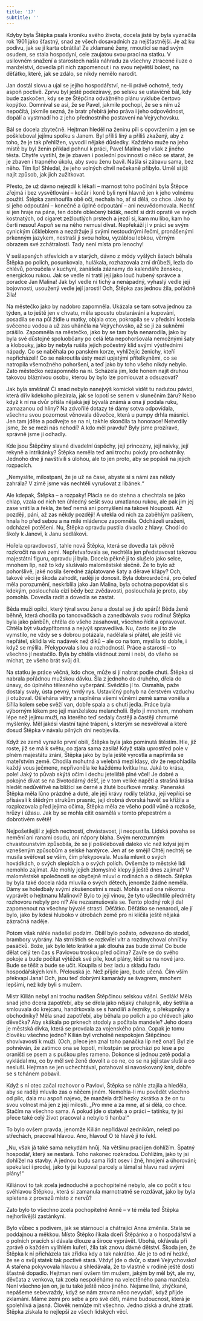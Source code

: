 ```yaml
---
title: '17'
subtitle: ''
---
```


Kdyby byla Štěpka psala kroniku svého života, docela jistě by byla vyznačila rok 1901 jako šťastný, snad ze všech dosavadních za nejšťastnější. Je až ku podivu, jak se jí karta obrátila! Ze zklamané ženy, rmoutící se nad svým osudem, se stala hospodyní, cele zaujatou svou prací na statku. V usilovném snažení a starostech našla náhradu za všechny ztracené iluze o manželství, dovedla při nich zapomenout i na svou největší bolest, na děťátko, které, jak se zdálo, se nikdy nemělo narodit.

Jan dostál slovu a ujal se jejího hospodářství, ne-li právě ochotně, tedy aspoň poctivě. Zprvu byl ještě podezíravý, po selsku se ustavičně bál, kdy bude zaskočen, kdy se ze Štěpčina odvážného plánu vyklube čertovo kopýtko. Domníval se asi, že se Pavel, jakmile pochopí, že se s ním už nepočítá, jakmile sezná, že bratr přebírá jeho práva i jeho odpovědnost, dopálí a vystrnadí ho z jeho přednostního postavení na Vejrychovsku.

Bál se docela zbytečně. Hejtman hleděl na ženinu píli s opovržením a jen se poškleboval jejímu spolku s Janem. Byl příliš líný a příliš zkažený, aby z toho, že je tak přehlížen, vyvodil nějaké důsledky. Každého muže na jeho místě by byl ženin příklad pohnul k práci, Pavel Malina byl však z jiného těsta. Chytře vystihl, že je zbaven i poslední povinnosti o něco se starat, že je zbaven i trapného úkolu, aby svou ženu bavil. Našla si zábavu sama, bez něho. Tím líp! Shledal, že jeho volných chvil nečekaně přibylo. Uměl si již najít způsob, jak jich zužitkovat.

Přesto, že už dávno nejezdil k lékaři – marnost toho počínání byla Štěpce zřejmá i bez vysvětlování – kočár i koně byli nyní hlavně jen k jeho volnému použití. Štěpka zamhouřila obě oči, nechala ho, ať si dělá, co chce. Jako by si jeho odpoutání – konečné a úplné odpoutání – ani neuvědomovala. Nechť si jen hraje na pána, ten dobře oblečený bídák, nechť si drží opratě ve svých kostnatých, od cigaret zežloutlých prstech a jezdí si, kam mu libo, kam ho čerti nesou! Aspoň se na něho nemusí dívat. Nepřekáží jí v práci se svým cynickým úšklebkem a nezdržuje ji svými nestoudnými řečmi, pronášenými prkenným jazykem, nestraší ji svou holou, vyzáblou lebkou, věrným obrazem své zchátralosti. Tady není místa pro lenochy!

V sešlapaných střevících a v starých, dávno z módy vyšlých šatech běhala Štěpka po polích, posunkovala, hulákala, rozhazovala zrní drůbeži, lezla do chlévů, poroučela v kuchyni, zanášela záznamy do kalendáře ženskou, energickou rukou. Jak se vedle ní tratil její jako louč hubený správce a poradce Jan Malina! Jak byl vedle ní tichý a nenápadný, vyhaslý vedle její bojovnosti, usoužený vedle její jarosti! Och, Štěpka zas jednou žila, pořádně žila!

Na městečko jako by nadobro zapomněla. Ukázala se tam sotva jednou za týden, a to ještě jen v chvatu, měla spoustu obstarávání a kupování, posadila se na půl židle u matky, objala otce, pokropila se v předsíni kostela svěcenou vodou a už zas uháněla na Vejrychovsko, až se jí za sukněmi prášilo. Zapomněla na městečko, jako by se tam byla nenarodila, jako by byla své důstojné spoluobčany po celá léta nepohoršovala nemožnými šaty a klobouky, jako by nebyla rušila jejich počestný klid svými výstředními nápady. Co se naběhala po panském korze, vyhlížejíc ženichy, kteří nepřicházeli! Co se nakroutila ústy mezi upjatými přítelkyněmi, co se natropila všemožného pohoršení, a teď jako by toho všeho nikdy nebylo. Zato městečko nezapomnělo na ni. Scházela jim, kde honem najít druhou takovou bláznivou osobu, kterou by bylo lze pomlouvat a odsuzovat?

Jak byla směšná! Či snad nebylo nanejvýš komické vidět tu nadutou pávici, která dřív kdekoho přezírala, jak se lopotí se senem v slunečním žáru? Nebo když k ní na dvůr přišla nějaká její bývalá známá a ona jí podala ruku, zamazanou od hlíny? Na zdvořilé dotazy té dámy sotva odpovídala, všechnu svou pozornost věnovala děvečce, která u pumpy drhla másnici. Jen tam jděte a podívejte se na ni, takhle skončila ta honorace! Netvrdily jsme, že se mezi nás nehodí? A kdo měl pravdu? Byly jsme prozíravé, správně jsme ji odhadly.

Kde jsou Štěpčiny slavné divadelní úspěchy, její princezny, její naivky, její rekyně a intrikánky? Štěpka neměla teď ani trochu pokdy pro ochotníky. Jednoho dne ji navštívili s úlohou, ale to jen proto, aby se popásli na jejích rozpacích.

„Nemyslíte, milostpaní, že je už na čase, abyste si s námi zas někdy zahrála? V zimě jsme vás nechtěli vyrušovat z líbánek.“

Ale kdepak, Štěpka – a rozpaky! Plácla se do stehna a chechtala se jako chlap, vzala od nich ten úhledný sešit svou umatlanou rukou, ale pak jim jej zase vrátila a řekla, že teď nemá ani pomyšlení na takové hlouposti. Až později, páni, až zas někdy později! A utekla od nich za zaběhlým pašíkem, hnala ho před sebou a na milé mládence zapomněla. Odcházeli uraženi, odcházeli potěšeni. Nu, Štěpka opravdu pustila divadlo z hlavy. Chodí do školy k Janovi, k Janu sedlákovi.

Hořela opravdovostí, tahle nová Štěpka, která se dovedla tak pěkně rozkročit na své zemi. Nepřetvařovala se, nechtěla jen představovat takovou majestátní figuru, opravdu jí byla. Docela pěkně jí to slušelo jako selce, mnohem líp, než to kdy slušívalo maloměstské slečně. Že to bylo až pohoršlivě, jaké nosila šeredné záplatované šaty a děravé křápy? Och, takové věci je škoda zahodit, raději je donosit. Byla dobrosrdečná, pro čeleď měla porozumění, neskrblila jako Jan Malina, byla ochotna popovídat si s kdekým, poslouchala cizí bědy bez zvědavosti, poslouchala je proto, aby pomohla. Dovedla radit a dovedla se zastat.

Běda muži opilci, který týral svou ženu a dostal se jí do spárů! Běda ženě běhně, která chodila po tancovačkách a zanedbávala svou rodinu! Štěpka byla jako pánbůh, chtěla do všeho zasahovat, všechno řídit a opravovat. Chtěla být všudypřítomná a nejvýš spravedlivá. Nu, často se jí to zle vymstilo, ne vždy se s dobrou potázala, nadělala si přátel, ale ještě víc nepřátel, sklidila víc nadávek než díků – ale co na tom, myslila to dobře, i když se mýlila. Překypovala silou a rozhodností. Práce a starosti – to všechno jí nestačilo. Byla by chtěla vládnout zemi i nebi, do všeho se míchat, ze všeho brát svůj díl.

Na statku je práce věčná, kdo chce, může si jí nabrat podle chuti. Štěpka si nabrala pořádnou mužskou dávku. Šla z jednoho do druhého, dřela do únavy, do úplného tělesného vyčerpání. Svědčilo jí to. Osmahla, paže dostaly svaly, ústa pevný, tvrdý rys. Ustavičný pohyb na čerstvém vzduchu ji otužoval. Ošlehána větry a naplněna všemi vůněmi země sama voněla a šířila kolem sebe svěží van, dobře spala a s chutí jedla. Práce byla výborným lékem pro její manželskou melancholii. Bylo jí mnohem, mnohem lépe než jejímu muži, na kterého teď sedaly častěji a častěji chmurné myšlenky. Měl jakési vlastní tajné trápení, s kterým se nesvěřoval a které dosud Štěpka v návalu pilných dní neobjevila.

Když ze země vyrazilo první obilí, Štěpka byla jako pominutá štěstím. Hle, již roste, již se má k světu, co zjara sama zasila! Když stála uprostřed pole v plném majestátu zrání, Štěpka jako by byla ještě vyrostla a napřímila se mateřstvím země. Chodila mohutná a velebná mezi klasy, div že nepohladila každý vous ječmene, nepřivoněla ke každému kvítku lnu. Jaká to krása, pole! Jaký to půvab skýtá očím i dechu jeteliště plné včel! Je dobré a pokojné dívat se na životodárný déšť, je v tom veliké napětí a strašná krása hledět nedůvěřivě na blížící se černé a žluté bouřkové mraky. Panenská Štěpka měla lůno prázdné a duté, ale její krávy rodily telátka, její vepříci se přisávali k štědrým strukům prasnic, její drobná dvorská havěť se křížila a rozplozovala před jejíma očima, Štěpka měla ze všeho podíl vůně a rozkoše, hrůzy i úžasu. Jak by se mohla cítit osamělá v tomto přepestrém a dobrotivém světě!

Nejpošetilejší z jejích nectností, chvástavost, ji neopustila. Lidská povaha se nemění ani ranami osudu, ani nápory blaha. Svým nerozumným chvastounstvím způsobila, že se jí pošklebovali daleko víc než kdysi jejím vznešeným způsobům a selské hantýrce. Jen ať se smějí! Chtěj nechtěj se musila svěřovat se vším, čím překypovala. Musila mluvit o svých hovádkách, o svých slepicích a o svých polích. Ovšemže to městské lidi nemohlo zajímat. Ale mohly jejich zlomyslné klepy ji ještě dnes zajímat? V maloměstské společnosti se obyčejně mluví o rodinách a o dětech. Štěpka by byla také docela ráda mluvila o svých dětech, jenomže žádné neměla. Dámy se holedbaly svými zkušenostmi s muži. Mohla snad ona někomu vyprávět o hejtmanu Malinovi? Bylo to její vinou, že tyto ušlechtilé předměty rozhovoru nebyly pro ni? Ale nezasmušovala se. Tento plodný rok jí dal zapomenout na všechny bývalé strasti. Děťátko. Děťátko se nenarodí, ale jí bylo, jako by kdesi hluboko v útrobách země pro ni klíčila ještě nějaká zázračná naděje.

Potom však náhle nadešel podzim. Obilí bylo požato, odvezeno do stodol, brambory vybrány. Na strništích se rozkvílel vítr a rozdmychoval ohníčky pasáčků. Bože, jak bylo léto krátké a jak dlouhá zas bude zima! Co bude dělat celý ten čas s Pavlovou troskou před očima? Zavře se do svého pokoje a bude počítat výtěžek své píle, kout plány, těšit se na nové jaro. Bude se těšit a bude se učit. Koupila si bez ladu a skladu řadu hospodářských knih. Přelouská je. Než přijde jaro, bude učená. Čím vším překvapí Jana! Och, jsou teď dobrými kamarády se švagrem, mnohem lepšími, než kdy byli s mužem.

Mistr Kilián nebyl ani trochu nadšen Štěpčinou selskou vášní. Sedlák! Měla snad jeho dcera zapotřebí, aby se dřela jako nějaký chalupník, aby šetřila a smlouvala do krejcaru, handrkovala se s handlíři a řezníky, s překupníky a obchodníky? Měla snad zapotřebí, aby běhala po polích a po chlévech jako děvečka? Aby skákala po prknech stodoly a počítala mandele? Jeho dcera je městská dívka, která se provdala za vojenského pána. Copak je tomu člověku všechno jedno? Kilián byl vrcholně nespokojen Štěpčinou shovívavostí k muži. (Och, přece jen znal toho panáčka líp než ona!) Byl zle pohněván, že zatímco ona se lopotí, milostpán se prochází po lese a po oraništi se psem a s puškou přes rameno. Dokonce si jednou zetě podal a vykládal mu, co by měl své ženě dovolit a co ne, co se na její stav sluší a co nesluší. Hejtman se jen uchechtával, potahoval si navoskovaný knír, dobře se s tchánem pobavil.

Když s ní otec začal rozhovor o Pavlovi, Štěpka se náhle ztajila a hleděla, aby se raději mluvilo zas o něčem jiném. Nemohla-li mu povědět všechno od plic, dala mu aspoň najevo, že manžela drží hezky zkrátka a že on tu svou volnost má jen z její milosti. „Pro mne a za mne, ať si dělá, co chce. Stačím na všechno sama. A pokud jde o statek a o práci – tatínku, ty jsi přece také celý život pracoval a nebylo ti hanba!“

To bylo ovšem pravda, jenomže Kilián nepřidával zedníkům, nelezl po střechách, pracoval hlavou. Ano, hlavou! O té hlavě jí to řekl.

„Nu, však já také sama nekydám hnůj. Na většinu prací jen dohlížím. Špatný hospodář, který se nestará. Toho nakonec rozkradou. Dohlížím, jako ty jsi dohlížel na stavby. A jednou budu sama řídit osev i žně, hnojení a úhorování; spekulaci i prodej, jako ty jsi kupoval parcely a lámal si hlavu nad svými plány!“

Kiliánovi to tak zcela jednoduché a pochopitelné nebylo, ale co počít s tou svéhlavou Štěpkou, která si zamanula marnotratně se rozdávat, jako by byla spletena z provazů místo z nervů?

Zato bylo to všechno zcela pochopitelné Anně – v té měla teď Štěpka nejhorlivější zastánkyni.

Bylo vůbec s podivem, jak se stárnoucí a chátrající Anna změnila. Stala se poddajnou a měkkou. Místo Štěpko říkala dceři Štěpánko a o hospodářství a o polních pracích si dávala dlouze a široce vyprávět. Ubohá, okřávala při zprávě o každém vylíhlém kuřeti, žila tak znovu dávné dětství. Škoda jen, že Štěpka k ní přicházela tak zřídka kdy a tak nakrátko. Ale je to od ní hezké, že se o svůj statek tak poctivě stará. Vždyť jde o dvůr, o staré Vejrychovsko! A stařena pokyvovala hlavou a shledávala, že to vlastně v rodině ještě dosti šťastně dopadlo. Hejtman není ovšem tím mužem, jakým by měl být, ale my, děvčata z venkova, tak zcela nespoléháme na velectěného pana manžela. Není všechno jen on, je tu také ještě něco jiného. Nejsme líné, zhýčkané, nepášeme sebevraždy, když se nám zrovna něco nevydaří, když přijde zklamání. Máme zemi pro sebe a pro své děti, máme budoucnost, která je spolehlivá a jasná. Člověk nemůže mít všechno. Jedno získá a druhé ztratí. Štěpka získala to nejlepší ze všech lidských věcí.
